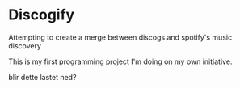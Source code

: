 # Discogify
Attempting to create a merge between discogs and spotify's music discovery

This is my first programming project I'm doing on my own initiative.

blir dette lastet ned?
